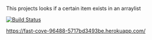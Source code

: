 This projects looks if a certain item exists in an arraylist

[![Build Status](https://app.travis-ci.com/sasalya98/myDemoApp.svg?token=i8eV6Df5UZEBNogkwRkm&branch=master)](https://app.travis-ci.com/sasalya98/myDemoApp)

https://fast-cove-96488-5717bd3493be.herokuapp.com/

